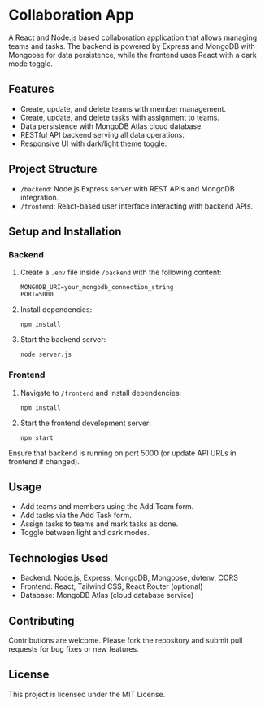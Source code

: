 # Collaboration App

A React and Node.js based collaboration application that allows managing teams and tasks. The backend is powered by Express and MongoDB with Mongoose for data persistence, while the frontend uses React with a dark mode toggle.

## Features

- Create, update, and delete teams with member management.
- Create, update, and delete tasks with assignment to teams.
- Data persistence with MongoDB Atlas cloud database.
- RESTful API backend serving all data operations.
- Responsive UI with dark/light theme toggle.

## Project Structure

- `/backend`: Node.js Express server with REST APIs and MongoDB integration.
- `/frontend`: React-based user interface interacting with backend APIs.

## Setup and Installation

### Backend

1. Create a `.env` file inside `/backend` with the following content:

   ```
   MONGODB_URI=your_mongodb_connection_string
   PORT=5000
   ```

2. Install dependencies:

   ```
   npm install
   ```

3. Start the backend server:

   ```
   node server.js
   ```

### Frontend

1. Navigate to `/frontend` and install dependencies:

   ```
   npm install
   ```

2. Start the frontend development server:

   ```
   npm start
   ```

Ensure that backend is running on port 5000 (or update API URLs in frontend if changed).

## Usage

- Add teams and members using the Add Team form.
- Add tasks via the Add Task form.
- Assign tasks to teams and mark tasks as done.
- Toggle between light and dark modes.

## Technologies Used

- Backend: Node.js, Express, MongoDB, Mongoose, dotenv, CORS
- Frontend: React, Tailwind CSS, React Router (optional)
- Database: MongoDB Atlas (cloud database service)

## Contributing

Contributions are welcome. Please fork the repository and submit pull requests for bug fixes or new features.

## License

This project is licensed under the MIT License.
